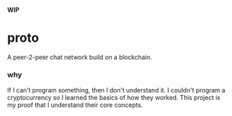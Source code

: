#### WIP

# proto
A peer-2-peer chat network build on a blockchain.


### why
If I can't program something, then I don't understand it. I couldn't program a cryptocurrency so I learned the basics of how they worked. This project is my proof that I understand their core concepts.
